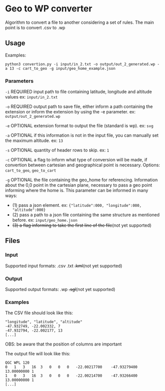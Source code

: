 # Geo to WP converter

Algorithm to convert a file to another considering a set of rules.
The main point is to convert .csv to .wp


## Usage
Examples:

```
python3 convertion.py -i input/in_2.txt -o output/out_2_generated.wp -a 13 -c cart_to_geo -g input/geo_home_example.json
```


### Parameters

`-i` REQUIRED input path to file containing latitude, longitude and altitude values ex: `input/in_2.txt`

`-o` REQUIRED output path to save file, either inform a path containing the extension or inform the extension by using the -e parameter. ex: `output/out_2_generated.wp`

`-e` OPTIONAL extension format to output the file (standard is wp). ex: `svg`

`-a` OPTIONAL if this information is not in the input file, you can manually set the maximum altitude. ex: `13`

`-s` OPTIONAL quantity of header rows to skip. ex: `1`

`-c` OPTIONAL a flag to inform what type of conversion will be made, if convertion between cartesian and geographical point is necessary. Options: `cart_to_geo`, `geo_to_cart`

`-g` OPTIONAL the file containing the geo_home for referencing. Information about the 0,0 point in the cartesian plane, necessary to pass a geo point informing where the home is. This parameter can be informed in many ways:
* (1) pass a json element. ex: `{"latitude":000, "longitude":000, "altitude":000}`
* (2) pass a path to a json file containing the same structure as mentioned before. ex: `input/geo_home.json`
* <s>(3) a flag informing to take the first line of the file</s>(not yet supported)


## Files

### Input
Supported input formats: .csv  .txt  <s>.kml</s>(not yet supported)


### Output
Supported output formats: .wp  <s>.sgl</s>(not yet supported)


### Examples

The CSV file should look like this:

```
"longitude", "latitude", "altitude"
-47.932749, -22.002332, 7
-47.932794, -22.002177, 13
[...]
```
OBS: be aware that the position of columns are important

The output file will look like this:

```
QGC WPL 120
0	1	3	16	3	0	0	0	-22.00217700	-47.93279400	13.00000000	1
1	0	3	16	3	0	0	0	-22.00214700	-47.93266400	13.00000000	1
[...]
```
